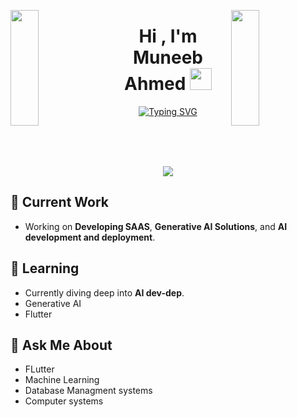 <img align="left" src="https://onlinegiftools.com/images/examples-onlinegiftools/sub-zero-mk-without-background.gif" width="30%" height="185pt" style="display:inline;"><img align="right" src="https://images-wixmp-ed30a86b8c4ca887773594c2.wixmp.com/f/8d272fc6-1b03-4fd1-aa1a-640c93bb9a59/d1edjmz-fb022ffd-a981-47e6-9594-51490e9d9e58.gif?token=eyJ0eXAiOiJKV1QiLCJhbGciOiJIUzI1NiJ9.eyJpc3MiOiJ1cm46YXBwOjdlMGQxODg5ODIyNjQzNzNhNWYwZDQxNWVhMGQyNmUwIiwic3ViIjoidXJuOmFwcDo3ZTBkMTg4OTgyMjY0MzczYTVmMGQ0MTVlYTBkMjZlMCIsImF1ZCI6WyJ1cm46c2VydmljZTpmaWxlLmRvd25sb2FkIl0sIm9iaiI6W1t7InBhdGgiOiIvZi84ZDI3MmZjNi0xYjAzLTRmZDEtYWExYS02NDBjOTNiYjlhNTkvZDFlZGptei1mYjAyMmZmZC1hOTgxLTQ3ZTYtOTU5NC01MTQ5MGU5ZDllNTguZ2lmIn1dXX0.-7JepRPrEocx1xqiJTC5QarFHFEg8K-cuBELbovNbPA" width="30%" height="185pt" style="display:inline;">


<h1 align="center">Hi , I'm Muneeb Ahmed <img src="https://media.giphy.com/media/hvRJCLFzcasrR4ia7z/giphy.gif" width="35"></h1>
<p align="center">
<a href="https://git.io/typing-svg"><img src="https://readme-typing-svg.demolab.com?font=Pixelify+Sans&size=50&duration=3500&pause=500&color=5BFB39B8&center=true&vCenter=true&width=900&lines=Passionate+problem+solver;Development+Buff" alt="Typing SVG" /></a>
</p>
<br />
<br />
<br />
<!-- <img align="center" src="https://github-readme-stats.vercel.app/api?username=hydra-bolt&include_all_commits=true&count_private=true&show_icons=true&line_height=30&title_color=CDB4DB&icon_color=CDB4DB&text_color=D3D3D3&bg_color=0A0A0A" alt="Hydra's Github Stats"> -->
<p align="center">
    <img src="https://skillicons.dev/icons?i=html,css,c,cpp,qt,flask,mongodb,nodejs,express,python,tensorflow,js,react,ai" />
  </a>
</p>


## 🔭 Current Work
- Working on **Developing SAAS**, **Generative AI Solutions**, and **AI development and deployment**.

## 🌱 Learning
- Currently diving deep into **AI dev-dep**.
- Generative AI
- Flutter
## 💬 Ask Me About
- FLutter
- Machine Learning
- Database Managment systems
- Computer systems


